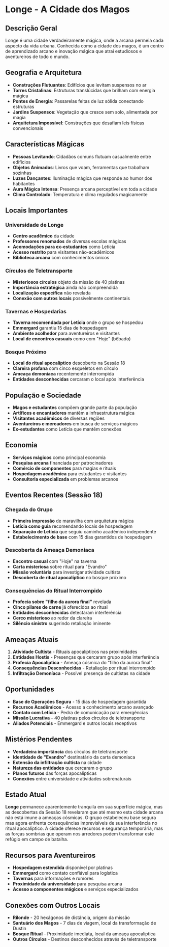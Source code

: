 # Longe - A Cidade dos Magos

## Descrição Geral
Longe é uma cidade verdadeiramente mágica, onde a arcana permeia cada aspecto da vida urbana. Conhecida como a cidade dos magos, é um centro de aprendizado arcano e inovação mágica que atrai estudiosos e aventureiros de todo o mundo.

## Geografia e Arquitetura
- **Construções Flutuantes**: Edifícios que levitam suspensos no ar
- **Torres Cristalinas**: Estruturas translúcidas que brilham com energia mágica
- **Pontes de Energia**: Passarelas feitas de luz sólida conectando estruturas
- **Jardins Suspensos**: Vegetação que cresce sem solo, alimentada por magia
- **Arquitetura Impossível**: Construções que desafiam leis físicas convencionais

## Características Mágicas
- **Pessoas Levitando**: Cidadãos comuns flutuam casualmente entre edifícios
- **Objetos Animados**: Livros que voam, ferramentas que trabalham sozinhas
- **Luzes Dançantes**: Iluminação mágica que responde ao humor dos habitantes
- **Aura Mágica Intensa**: Presença arcana perceptível em toda a cidade
- **Clima Controlado**: Temperatura e clima regulados magicamente

## Locais Importantes

### Universidade de Longe
- **Centro acadêmico** da cidade
- **Professores renomados** de diversas escolas mágicas
- **Acomodações para ex-estudantes** como Letícia
- **Acesso restrito** para visitantes não-acadêmicos
- **Biblioteca arcana** com conhecimentos únicos

### Círculos de Teletransporte
- **Misteriosos círculos** objeto da missão de 40 platinas
- **Importância estratégica** ainda não compreendida
- **Localização específica** não revelada
- **Conexão com outros locais** possivelmente continentais

### Tavernas e Hospedarias
- **Taverna recomendada por Letícia** onde o grupo se hospedou
- **Emmergard** garantiu 15 dias de hospedagem
- **Ambiente acolhedor** para aventureiros e visitantes
- **Local de encontros casuais** como com "Hoje" (bêbado)

### Bosque Próximo
- **Local do ritual apocalíptico** descoberto na Sessão 18
- **Clareira profana** com cinco esqueletos em círculo
- **Ameaça demoníaca** recentemente interrompida
- **Entidades desconhecidas** cercaram o local após interferência

## População e Sociedade
- **Magos e estudantes** compõem grande parte da população
- **Artífices e encantadores** mantêm a infraestrutura mágica
- **Visitantes acadêmicos** de diversas regiões
- **Aventureiros e mercadores** em busca de serviços mágicos
- **Ex-estudantes** como Letícia que mantêm conexões

## Economia
- **Serviços mágicos** como principal economia
- **Pesquisa arcana** financiada por patrocinadores
- **Comércio de componentes** para magias e rituais
- **Hospedagem acadêmica** para estudantes e visitantes
- **Consultoria especializada** em problemas arcanos

## Eventos Recentes (Sessão 18)

### Chegada do Grupo
- **Primeira impressão** de maravilha com arquitetura mágica
- **Letícia como guia** recomendando locais de hospedagem
- **Separação de Letícia** que seguiu caminho acadêmico independente
- **Estabelecimento de base** com 15 dias garantidos de hospedagem

### Descoberta da Ameaça Demoníaca
- **Encontro casual** com "Hoje" na taverna
- **Carta misteriosa** sobre ritual para "Evandro"
- **Missão voluntária** para investigar atividade cultista
- **Descoberta de ritual apocalíptico** no bosque próximo

### Consequências do Ritual Interrompido
- **Profecia sobre "filho da aurora final"** revelada
- **Cinco pilares de carne** já oferecidos ao ritual
- **Entidades desconhecidas** detectaram interferência
- **Cerco misterioso** ao redor da clareira
- **Silêncio sinistro** sugerindo retaliação iminente

## Ameaças Atuais
1. **Atividade Cultista** - Rituais apocalípticos nas proximidades
2. **Entidades Hostis** - Presenças que cercaram grupo após interferência
3. **Profecia Apocalíptica** - Ameaça cósmica do "filho da aurora final"
4. **Consequências Desconhecidas** - Retaliação por ritual interrompido
5. **Infiltração Demoníaca** - Possível presença de cultistas na cidade

## Oportunidades
- **Base de Operações Segura** - 15 dias de hospedagem garantida
- **Recursos Acadêmicos** - Acesso a conhecimento arcano avançado
- **Contato com Letícia** - Pedra de comunicação para emergências
- **Missão Lucrativa** - 40 platinas pelos círculos de teletransporte
- **Aliados Potenciais** - Emmergard e outros locais receptivos

## Mistérios Pendentes
- **Verdadeira importância** dos círculos de teletransporte
- **Identidade de "Evandro"** destinatário da carta demoníaca
- **Extensão da infiltração cultista** na cidade
- **Natureza das entidades** que cercaram o grupo
- **Planos futuros** das forças apocalípticas
- **Conexões** entre universidade e atividades sobrenaturais

## Estado Atual
**Longe** permanece aparentemente tranquila em sua superfície mágica, mas as descobertas da Sessão 18 revelaram que até mesmo esta cidade arcana não está imune a ameaças cósmicas. O grupo estabeleceu base segura mas agora enfrenta consequências imprevisíveis de sua interferência no ritual apocalíptico. A cidade oferece recursos e segurança temporária, mas as forças sombrias que operam nos arredores podem transformar este refúgio em campo de batalha.

## Recursos para Aventureiros
- **Hospedagem estendida** disponível por platinas
- **Emmergard** como contato confiável para logística
- **Tavernas** para informações e rumores
- **Proximidade da universidade** para pesquisa arcana
- **Acesso a componentes mágicos** e serviços especializados

## Conexões com Outros Locais
- **Rilonde** - 20 hexágonos de distância, origem da missão
- **Santuário dos Magos** - 7 dias de viagem, local da transformação de Dustin
- **Bosque Ritual** - Proximidade imediata, local da ameaça apocalíptica
- **Outros Círculos** - Destinos desconhecidos através de teletransporte
